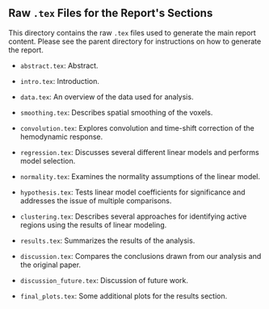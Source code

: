 ## Raw `.tex` Files for the Report's Sections

This directory contains the raw `.tex` files used to generate the main report 
content. Please see the parent directory for instructions on how to generate 
the report. 

- `abstract.tex`: Abstract. 
- `intro.tex`: Introduction.
- `data.tex`: An overview of the data used for analysis. 

- `smoothing.tex`: Describes spatial smoothing of the voxels. 
- `convolution.tex`: Explores convolution and time-shift correction of the 
hemodynamic response. 
- `regression.tex`: Discusses several different linear models and performs 
model selection.
- `normality.tex`: Examines the normality assumptions of the linear model. 
- `hypothesis.tex`: Tests linear model coefficients for significance and 
addresses the issue of multiple comparisons.
- `clustering.tex`: Describes several approaches for identifying active 
regions using the results of linear modeling.

- `results.tex`: Summarizes the results of the analysis. 

- `discussion.tex`: Compares the conclusions drawn from our analysis and the 
original paper. 
- `discussion_future.tex`: Discussion of future work. 

- `final_plots.tex`: Some additional plots for the results section. 
